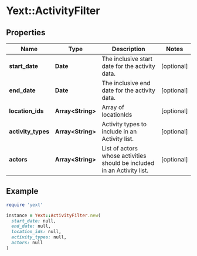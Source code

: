 # Yext::ActivityFilter

## Properties

| Name | Type | Description | Notes |
| ---- | ---- | ----------- | ----- |
| **start_date** | **Date** | The inclusive start date for the activity data. | [optional] |
| **end_date** | **Date** | The inclusive end date for the activity data. | [optional] |
| **location_ids** | **Array&lt;String&gt;** | Array of locationIds | [optional] |
| **activity_types** | **Array&lt;String&gt;** | Activity types to include in an Activity list. | [optional] |
| **actors** | **Array&lt;String&gt;** | List of actors whose activities should be included in an Activity list. | [optional] |

## Example

```ruby
require 'yext'

instance = Yext::ActivityFilter.new(
  start_date: null,
  end_date: null,
  location_ids: null,
  activity_types: null,
  actors: null
)
```

